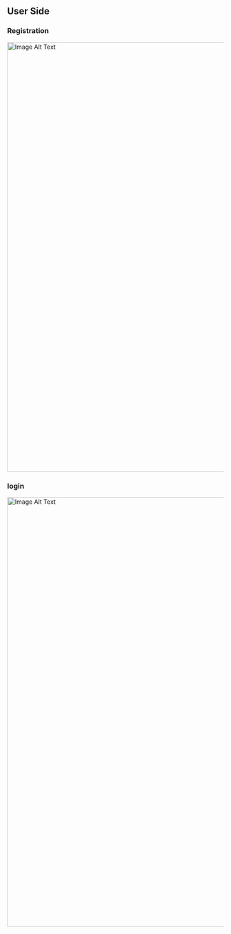 
## User Side
### Registration
<img src="https://github.com/Rakshithpujary/Shanik-s-online-food-services-web-project/assets/135818873/0881bc65-ac10-4e32-9eeb-ccf73318a797" alt="Image Alt Text" style="width:1000px;" style="height:1000px;" />

### login
<img src="https://github.com/Rakshithpujary/Shanik-s-online-food-services-web-project/assets/135818873/7a13a74c-ef53-47da-9bdb-3c03a2dac18c" alt="Image Alt Text" style="width:1000px;" style="height:1000px;" />

